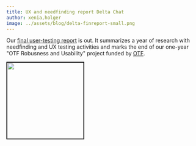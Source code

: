 ```yaml
---
title: UX and needfinding report Delta Chat
author: xenia,holger
image: ../assets/blog/delta-finreport-small.png
---
```


Our [final user-testing report](../assets/blog/Delta-Chat-UX-final-report-july2019.pdf) is out.
It summarizes a year of research with needfinding and UX testing activities and
marks the end of our one-year "OTF Robusness and Usability" project funded by [OTF](https://www.opentech.fund/results/supported-projects/delta-chat/).  

<a href="../assets/blog/Delta-Chat-UX-final-report-july2019.pdf">
    <img src="../assets/blog/delta-finreport.png" 
         width="200" style="border-width: 2px; border-color: black; border-style: solid;"/>
</a>

